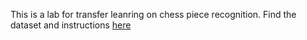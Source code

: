 

This is a lab for transfer leanring on chess piece recognition. Find the dataset and instructions [here](https://paper.dropbox.com/doc/Assignment-6-Transfer-Learning-in-a-CNN-oaue7oVGZuMI0Ybn8cyO4)